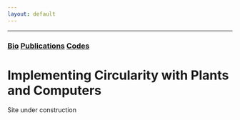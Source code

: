 ```yaml
---
layout: default
---
```


---

### [Bio](./Bio.html)   [Publications](./another-page.html)   [Codes](./another-page.html)

# Implementing Circularity with Plants and Computers



 Site under construction
